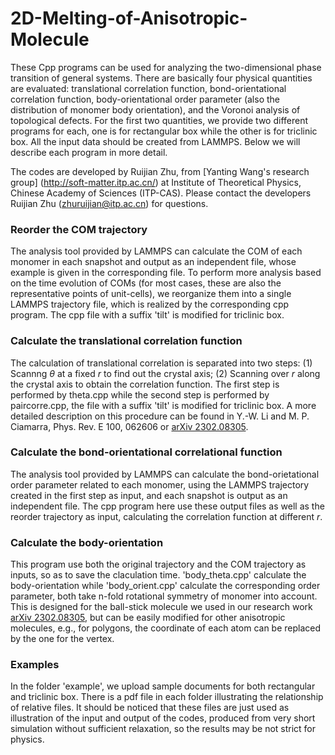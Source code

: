 # 2D-Melting-of-Anisotropic-Molecule

These Cpp programs can be used for analyzing the two-dimensional phase transition of general systems. There are basically four physical quantities are evaluated: translational correlation function, bond-orientational correlation function, body-orientational order parameter (also the distribution of monomer body orientation), and the Voronoi analysis of topological defects. For the first two quantities, we provide two different programs for each, one is for rectangular box while the other is for triclinic box. All the input data should be created from LAMMPS. Below we will describe each program in more detail.

The codes are developed by Ruijian Zhu, from [Yanting Wang's research group] (http://soft-matter.itp.ac.cn/) at Institute of Theoretical Physics, Chinese Academy of Sciences (ITP-CAS). Please contact the developers Ruijian Zhu (zhuruijian@itp.ac.cn) for questions.

### Reorder the COM trajectory

The analysis tool provided by LAMMPS can calculate the COM of each monomer in each snapshot and output as an independent file, whose example is given in the corresponding file. To perform more analysis based on the time evolution of COMs (for most cases, these are also the representative points of unit-cells), we reorganize them into a single LAMMPS trajectory file, which is realized by the corresponding cpp program. The cpp file with a suffix 'tilt' is modified for triclinic box.

### Calculate the translational correlation function

The calculation of translational correlation is separated into two steps: (1) Scannng $\theta$ at a fixed $r$ to find out the crystal axis; (2) Scanning over $r$ along the crystal axis to obtain the correlation function. The first step is performed by theta.cpp while the second step is performed by paircorre.cpp, the file with a suffix 'tilt' is modified for triclinic box. A more detailed description on this procedure can be found in Y.-W. Li and M. P. Ciamarra, Phys. Rev. E 100, 062606 or [arXiv 2302.08305](https://arxiv.org/abs/2302.08305v3).

### Calculate the bond-orientational correlational function

The analysis tool provided by LAMMPS can calculate the bond-orietational order parameter related to each monomer, using the LAMMPS trajectory created in the first step as input, and each snapshot is output as an independent file. The cpp program here use these output files as well as the reorder trajectory as input, calculating the correlation function at different $r$.

### Calculate the body-orientation

This program use both the original trajectory and the COM trajectory as inputs, so as to save the claculation time. 'body_theta.cpp' calculate the body-orientation while 'body_orient.cpp' calculate the corresponding order parameter, both take n-fold rotational symmetry of monomer into account. This is designed for the ball-stick molecule we used in our research work [arXiv 2302.08305](https://arxiv.org/abs/2302.08305v3), but can be easily modified for other anisotropic molecules, e.g., for polygons, the coordinate of each atom can be replaced by the one for the vertex.

### Examples

In the folder 'example', we upload sample documents for both rectangular and triclinic box. There is a pdf file in each folder illustrating the relationship of relative files. It should be noticed that these files are just used as illustration of the input and output of the codes, produced from very short simulation without sufficient relaxation, so the results may be not strict for physics.

